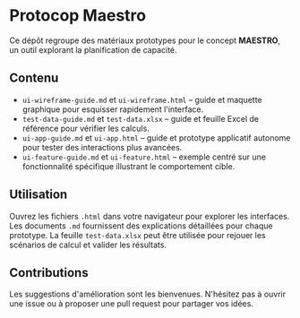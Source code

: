 # Protocop Maestro

Ce dépôt regroupe des matériaux prototypes pour le concept **MAESTRO**, un outil explorant la planification de capacité.


## Contenu
- `ui-wireframe-guide.md` et `ui-wireframe.html` – guide et maquette graphique pour esquisser rapidement l'interface.
- `test-data-guide.md` et `test-data.xlsx` – guide et feuille Excel de référence pour vérifier les calculs.
- `ui-app-guide.md` et `ui-app.html` – guide et prototype applicatif autonome pour tester des interactions plus avancées.
- `ui-feature-guide.md` et `ui-feature.html` – exemple centré sur une fonctionnalité spécifique illustrant le comportement cible.

## Utilisation
Ouvrez les fichiers `.html` dans votre navigateur pour explorer les interfaces. Les documents `.md` fournissent des explications détaillées pour chaque prototype. La feuille `test-data.xlsx` peut être utilisée pour rejouer les scénarios de calcul et valider les résultats.

## Contributions
Les suggestions d'amélioration sont les bienvenues. N'hésitez pas à ouvrir une issue ou à proposer une pull request pour partager vos idées.
